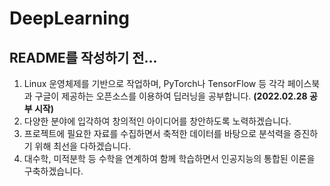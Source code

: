 # DeepLearning

## README를 작성하기 전...

  1. Linux 운영체제를 기반으로 작업하며, PyTorch나 TensorFlow 등 각각 페이스북과 구글이 제공하는 오픈소스를 이용하여 딥러닝을 공부합니다. **(2022.02.28 공부 시작)**
  2. 다양한 분야에 입각하여 창의적인 아이디어를 창안하도록 노력하겠습니다.
  3. 프로젝트에 필요한 자료를 수집하면서 축적한 데이터를 바탕으로 분석력을 증진하기 위해 최선을 다하겠습니다.
  4. 대수학, 미적분학 등 수학을 연계하여 함께 학습하면서 인공지능의 통합된 이론을 구축하겠습니다.
